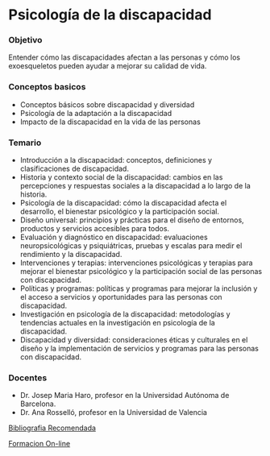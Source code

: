 # Psicología de la discapacidad

### Objetivo

Entender cómo las discapacidades afectan a las personas y cómo los exoesqueletos pueden ayudar a mejorar su calidad de vida.

### Conceptos basicos

- Conceptos básicos sobre discapacidad y diversidad
- Psicología de la adaptación a la discapacidad
- Impacto de la discapacidad en la vida de las personas

### Temario

- Introducción a la discapacidad: conceptos, definiciones y clasificaciones de discapacidad.
- Historia y contexto social de la discapacidad: cambios en las percepciones y respuestas sociales a la discapacidad a lo largo de la historia.
- Psicología de la discapacidad: cómo la discapacidad afecta el desarrollo, el bienestar psicológico y la participación social.
- Diseño universal: principios y prácticas para el diseño de entornos, productos y servicios accesibles para todos.
- Evaluación y diagnóstico en discapacidad: evaluaciones neuropsicológicas y psiquiátricas, pruebas y escalas para medir el rendimiento y la discapacidad.
- Intervenciones y terapias: intervenciones psicológicas y terapias para mejorar el bienestar psicológico y la participación social de las personas con discapacidad.
- Políticas y programas: políticas y programas para mejorar la inclusión y el acceso a servicios y oportunidades para las personas con discapacidad.
- Investigación en psicología de la discapacidad: metodologías y tendencias actuales en la investigación en psicología de la discapacidad.
- Discapacidad y diversidad: consideraciones éticas y culturales en el diseño y la implementación de servicios y programas para las personas con discapacidad.

### Docentes

- Dr. Josep Maria Haro, profesor en la Universidad Autónoma de Barcelona.
- Dr. Ana Rosselló, profesor en la Universidad de Valencia

[Bibliografia Recomendada](Psicologi%CC%81a%20de%20la%20discapacidad%20f740ba295b8049f591952bae6857a6cc/Bibliografia%20Recomendada%20efb588bf4c5e4d70beb53dc3f9ed9e5c.md)

[Formacion On-line](Psicologi%CC%81a%20de%20la%20discapacidad%20f740ba295b8049f591952bae6857a6cc/Formacion%20On-line%20aa37997c9ec34e1a846ae0adc8c4610d.md)